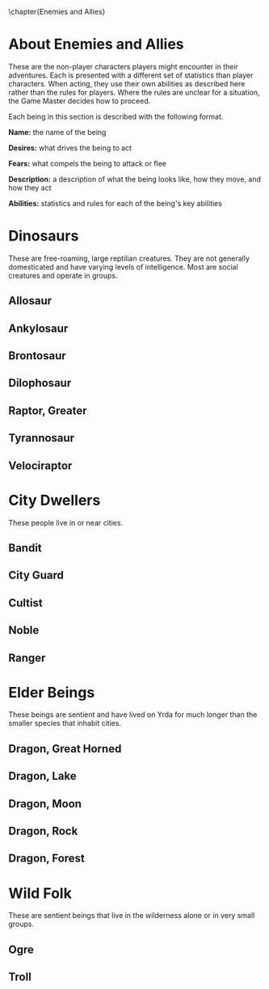 \chapter{Enemies and Allies}
# About Enemies and Allies

These are the non-player characters players might encounter in their adventures. Each is presented with a different set of statistics than player characters. When acting, they use their own abilities as described here rather than the rules for players. Where the rules are unclear for a situation, the Game Master decides how to proceed.

Each being in this section is described with the following format.

**Name:** the name of the being

**Desires:** what drives the being to act

**Fears:** what compels the being to attack or flee

**Description:** a description of what the being looks like, how they move, and how they act

**Abilities:** statistics and rules for each of the being's key abilities

# Dinosaurs

These are free-roaming, large reptilian creatures. They
are not generally domesticated and have varying levels
of intelligence. Most are social creatures and operate in
groups.

## Allosaur

## Ankylosaur

## Brontosaur

## Dilophosaur

## Raptor, Greater

## Tyrannosaur

## Velociraptor

# City Dwellers

These people live in or near cities.

## Bandit

## City Guard

## Cultist

## Noble

## Ranger

# Elder Beings

These beings are sentient and have lived on Yrda for much
longer than the smaller species that inhabit cities.

## Dragon, Great Horned

## Dragon, Lake

## Dragon, Moon

## Dragon, Rock

## Dragon, Forest

# Wild Folk

These are sentient beings that live in the wilderness alone or
in very small groups.

## Ogre

## Troll
